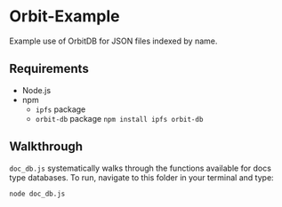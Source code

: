# Orbit-Example

Example use of OrbitDB for JSON files indexed by name.

## Requirements
- Node.js
- npm
    - `ipfs` package
    - `orbit-db` package
    `npm install ipfs orbit-db`

## Walkthrough
`doc_db.js` systematically walks through the functions available for docs type databases.
To run, navigate to this folder in your terminal and type:
```
node doc_db.js
```
